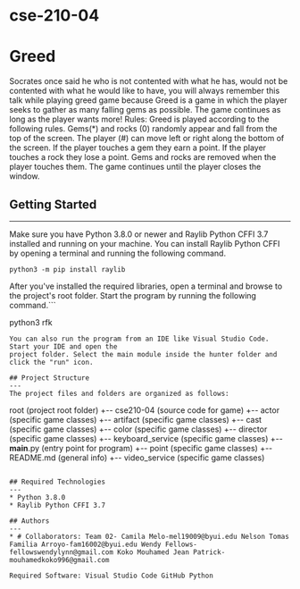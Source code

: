 # cse-210-04
# Greed
Socrates once said he who is not contented with what he has, would not be contented with what he would like to have, you will always remember this talk while playing greed game because
Greed is a game in which the player seeks to gather as many falling gems as possible. The game continues as long as the player wants more! Rules: Greed is played according to the following rules. Gems(*) and rocks (0) randomly appear and fall from the top of the screen. The player (#) can move left or right along the bottom of the screen. If the player touches a gem they earn a point. If the player touches a rock they lose a point. Gems and rocks are removed when the player touches them. The game continues until the player closes the window.

## Getting Started
---
Make sure you have Python 3.8.0 or newer and Raylib Python CFFI 3.7 installed and running on your machine. You can install Raylib Python CFFI by opening a terminal and running the following command.
```
python3 -m pip install raylib
```
After you've installed the required libraries, open a terminal and browse to the project's root folder. Start the program by running the following command.```

python3 rfk 
```
You can also run the program from an IDE like Visual Studio Code. Start your IDE and open the 
project folder. Select the main module inside the hunter folder and click the "run" icon.

## Project Structure
---
The project files and folders are organized as follows:
```
root                     (project root folder)
+-- cse210-04            (source code for game)
  +-- actor              (specific game classes)
  +-- artifact           (specific game classes)
  +-- cast               (specific game classes)
  +-- color              (specific game classes)
  +-- director           (specific game classes)
  +-- keyboard_service   (specific game classes)
  +-- __main__.py        (entry point for program)
  +-- point              (specific game classes)
  +-- README.md           (general info)
  +-- video_service      (specific game classes)

```

## Required Technologies
---
* Python 3.8.0
* Raylib Python CFFI 3.7

## Authors
---
* # Collaborators: Team 02- Camila Melo-mel19009@byui.edu Nelson Tomas Familia Arroyo-fam16002@byui.edu Wendy Fellows-fellowswendylynn@gmail.com Koko Mouhamed Jean Patrick-mouhamedkoko996@gmail.com

Required Software: Visual Studio Code GitHub Python
